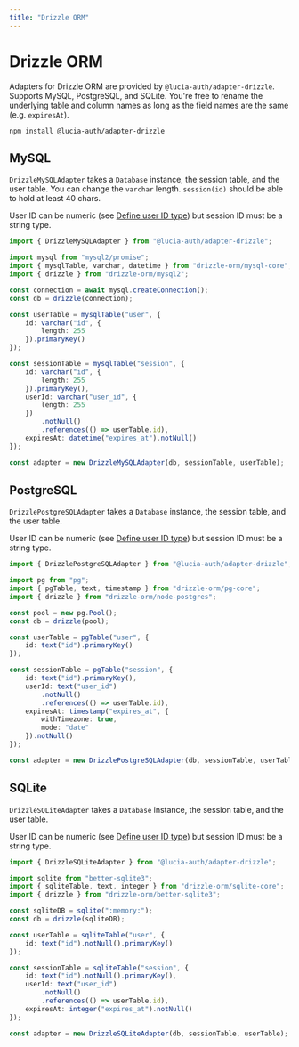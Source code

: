 ```yaml
---
title: "Drizzle ORM"
---
```


# Drizzle ORM

Adapters for Drizzle ORM are provided by `@lucia-auth/adapter-drizzle`. Supports MySQL, PostgreSQL, and SQLite. You're free to rename the underlying table and column names as long as the field names are the same (e.g. `expiresAt`).

```
npm install @lucia-auth/adapter-drizzle
```

## MySQL

`DrizzleMySQLAdapter` takes a `Database` instance, the session table, and the user table. You can change the `varchar` length. `session(id)` should be able to hold at least 40 chars.

User ID can be numeric (see [Define user ID type](/basics/users#define-user-id-type)) but session ID must be a string type.

```ts
import { DrizzleMySQLAdapter } from "@lucia-auth/adapter-drizzle";

import mysql from "mysql2/promise";
import { mysqlTable, varchar, datetime } from "drizzle-orm/mysql-core";
import { drizzle } from "drizzle-orm/mysql2";

const connection = await mysql.createConnection();
const db = drizzle(connection);

const userTable = mysqlTable("user", {
	id: varchar("id", {
		length: 255
	}).primaryKey()
});

const sessionTable = mysqlTable("session", {
	id: varchar("id", {
		length: 255
	}).primaryKey(),
	userId: varchar("user_id", {
		length: 255
	})
		.notNull()
		.references(() => userTable.id),
	expiresAt: datetime("expires_at").notNull()
});

const adapter = new DrizzleMySQLAdapter(db, sessionTable, userTable);
```

## PostgreSQL

`DrizzlePostgreSQLAdapter` takes a `Database` instance, the session table, and the user table.

User ID can be numeric (see [Define user ID type](/basics/users#define-user-id-type)) but session ID must be a string type.

```ts
import { DrizzlePostgreSQLAdapter } from "@lucia-auth/adapter-drizzle";

import pg from "pg";
import { pgTable, text, timestamp } from "drizzle-orm/pg-core";
import { drizzle } from "drizzle-orm/node-postgres";

const pool = new pg.Pool();
const db = drizzle(pool);

const userTable = pgTable("user", {
	id: text("id").primaryKey()
});

const sessionTable = pgTable("session", {
	id: text("id").primaryKey(),
	userId: text("user_id")
		.notNull()
		.references(() => userTable.id),
	expiresAt: timestamp("expires_at", {
		withTimezone: true,
		mode: "date"
	}).notNull()
});

const adapter = new DrizzlePostgreSQLAdapter(db, sessionTable, userTable);
```

## SQLite

`DrizzleSQLiteAdapter` takes a `Database` instance, the session table, and the user table.

User ID can be numeric (see [Define user ID type](/basics/users#define-user-id-type)) but session ID must be a string type.

```ts
import { DrizzleSQLiteAdapter } from "@lucia-auth/adapter-drizzle";

import sqlite from "better-sqlite3";
import { sqliteTable, text, integer } from "drizzle-orm/sqlite-core";
import { drizzle } from "drizzle-orm/better-sqlite3";

const sqliteDB = sqlite(":memory:");
const db = drizzle(sqliteDB);

const userTable = sqliteTable("user", {
	id: text("id").notNull().primaryKey()
});

const sessionTable = sqliteTable("session", {
	id: text("id").notNull().primaryKey(),
	userId: text("user_id")
		.notNull()
		.references(() => userTable.id),
	expiresAt: integer("expires_at").notNull()
});

const adapter = new DrizzleSQLiteAdapter(db, sessionTable, userTable);
```
